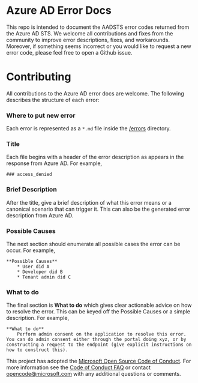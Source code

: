 # Azure AD Error Docs
This repo is intended to document the AADSTS error codes returned from the Azure AD STS.  We welcome all contributions and fixes from the community to improve error descriptions, fixes, and workarounds.  Moreover, if something seems incorrect or you would like to request a new error code, please feel free to open a Github issue. 

# Contributing
All contributions to the Azure AD error docs are welcome. The following describes the structure of each error:

### Where to put new error
Each error is represented as a `*.md` file inside the [/errors](https://github.com/Azure-Samples/active-directory-error-docs/tree/master/errors) directory. 

### Title
Each file begins with a header of the error description as appears in the response from Azure AD.  For example,

    ### access_denied

### Brief Description
After the title, give a brief description of what this error means or a canonical scenario that can trigger it.  This can also be the generated error description from Azure AD.

### Possible Causes
The next section should enumerate all possible cases the error can be occur.  For example, 

    **Possible Causes**
        * User did A
        * Developer did B
        * Tenant admin did C

### What to do
The final section is **What to do** which gives clear actionable advice on how to resolve the error. This can be keyed off the Possible Causes or a simple description. For example,

    **What to do**
        Perform admin consent on the application to resolve this error. You can do admin consent either through the portal doing xyz, or by constructing a request to the endpoint (give explicit instructions on how to construct this). 


This project has adopted the [Microsoft Open Source Code of Conduct](https://opensource.microsoft.com/codeofconduct/). For more information see the [Code of Conduct FAQ](https://opensource.microsoft.com/codeofconduct/faq/) or contact [opencode@microsoft.com](mailto:opencode@microsoft.com) with any additional questions or comments.

